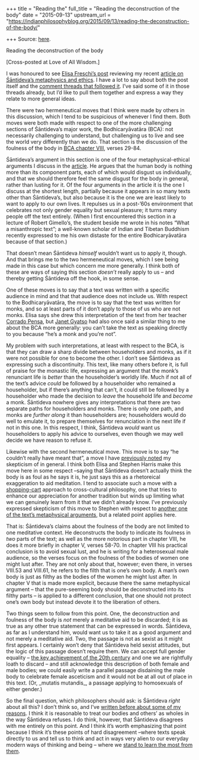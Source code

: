 +++
title = "Reading the"
full_title = "Reading the deconstruction of the body"
date = "2015-09-13"
upstream_url = "https://indianphilosophyblog.org/2015/09/13/reading-the-deconstruction-of-the-body/"

+++
Source: [here](https://indianphilosophyblog.org/2015/09/13/reading-the-deconstruction-of-the-body/).

Reading the deconstruction of the body

\[Cross-posted at Love of All Wisdom.\]

I was honoured to see [Elisa Freschi’s
post](http://indianphilosophyblog.org/2015/07/28/amod-lele-on-santideva-and-the-impact-of-metaphysics-on-ethics/)
reviewing my recent [article on Śāntideva’s metaphysics and
ethics](http://blogs.dickinson.edu/buddhistethics/2015/07/16/the-metaphysical-basis-of-santidevas-ethics/).
I have a lot to say about both the post itself and the [comment threads
that followed
it](http://indianphilosophyblog.org/2015/07/28/amod-lele-on-santideva-and-the-impact-of-metaphysics-on-ethics/#comment-132813).
I’ve said some of it in those threads already, but I’d like to pull them
together and express a way they relate to more general ideas.

There were two hermeneutical moves that I think were made by others in
this discussion, which I tend to be suspicious of whenever I find them.
Both moves were both made with respect to one of the more challenging
sections of Śāntideva’s major work, the Bodhicaryāvatāra (BCA): not
necessarily challenging to understand, but challenging us to live and
see the world very differently than we do. That section is the
discussion of the foulness of the body in [BCA chapter
VIII](http://dhammadhatu.com/the-bodhicaryavatara-chapter-8/), verses
29-84.

Śāntideva’s argument in this section is one of the four
metaphysical-ethical arguments I discuss in the
[article](http://blogs.dickinson.edu/buddhistethics/2015/07/16/the-metaphysical-basis-of-santidevas-ethics/).
He argues that the human body is nothing more than its component parts,
each of which would disgust us individually, and that we should
therefore feel the same disgust for the body in general, rather than
lusting for it. Of the four arguments in the article it is the one I
discuss at the shortest length, partially because it appears in so many
texts other than Śāntideva’s, but also because it is the one we are
least likely to want to apply to our own lives. It repulses us in a
post-’60s environment that celebrates not only gender equality but
sexual pleasure; it turns many people off the text entirely. (When I
first encountered this section in a lecture of Robert Gimello’s, the
student beside me wrote in his notes “What a misanthropic text”; a
well-known scholar of Indian and Tibetan Buddhism recently expressed to
me his own distaste for the entire Bodhicaryāvatāra because of that
section.)

That doesn’t mean Śāntideva *himself* wouldn’t want us to apply it,
though. And that brings me to the two hermeneutical moves, which I see
being made in this case but which concern me more generally. I think
both of these are ways of saying this section *doesn’t* really apply to
us – and thereby getting Śāntideva off the hook, in some sense.

One of these moves is to say that a text was written with a specific
audience in mind and that that audience does not include us. With
respect to the Bodhicaryāvatāra, the move is to say that the text was
written for monks, and so at least parts of it don’t apply to those of
us who are not monks. Elisa says she drew this interpretation of the
text from her teacher [Corrado
Pensa](http://www.dharmaseed.org/teacher/46/), but [Janet
Gyatso](http://hds.harvard.edu/people/janet-gyatso) had also once said a
similar thing to me about the BCA more generally: you can’t take the
text as speaking directly to you because “he’s a monk and you’re not”.

My problem with such interpretations, at least with respect to the BCA,
is that they can draw a sharp divide between householders and monks, as
if it were not possible for one to become the other. I don’t see
Śāntideva as expressing such a discontinuity. This text, like many
others before it, is full of praise for the monastic life, expressing an
argument that the monk’s renunciant life is *better* than the
householder’s worldly life. Much if not all of the text’s advice *could*
be followed by a householder who remained a householder, but if there’s
anything that can’t, it could still be followed by a householder who
made the decision to *leave* the household life and *become* a monk.
Śāntideva nowhere gives any interpretations that there are two separate
paths for householders and monks. There is only one path, and monks are
*further along* it than householders are; householders would do well to
emulate it, to prepare themselves for renunciation in the next life if
not in this one. In this respect, I think, Śāntideva *would* want us
householders to apply his advice to ourselves, even though we may well
decide we have reason to refuse it.

Likewise with the second hermeneutical move. This move is to say “he
couldn’t really have meant that”, a move I have [previously
noted](http://loveofallwisdom.com/blog/2009/10/a-disrespectful-performance/)
my skepticism of in general. I think both Elisa and Stephen Harris make
this move here in some respect –saying that Śāntideva doesn’t actually
think the body is as foul as he says it is, he just says this as a
rhetoreical exaggeration to aid meditation. I tend to associate such a
move with a
[shopping-cart](http://loveofallwisdom.com/blog/2013/06/the-appeal-of-the-unappealing/)
approach to cross-cultural philosophy, one that tries to enhance our
appreciation for another tradition but winds up limiting what we can
genuinely learn from it that we didn’t already know. I’ve previously
expressed skepticism of this move to Stephen with respect to [another
one of the text’s metaphysical
arguments](http://loveofallwisdom.com/blog/2011/03/of-anatman-and-altruism/),
but a related point applies here.

That is: Śāntideva’s claims about the foulness of the body are not
limited to one meditative context. He deconstructs the body to indicate
its foulness in *two* parts of the text; as well as the more notorious
part in chapter VIII, he does it more briefly in chapter V, verses
58-70. In chapter VIII his practical conclusion is to avoid sexual lust,
and he is writing for a heterosexual male audience, so the verses focus
on the foulness of the bodies of women one might lust after. They are
not only about that, however; even there, in verses VIII.53 and VIII.61,
he refers to the filth that is one’s own body. A man’s own body is just
as filthy as the bodies of the women he might lust after. In chapter V
that is made more explicit, because there the same metaphysical argument
– that the pure-seeming body should be deconstructed into its filthy
parts – is applied to a different conclusion, that one should not
protect one’s own body but instead devote it to the liberation of
others.

Two things seem to follow from this point. One, the deconstruction and
foulness of the body is *not* merely a meditative aid to be discarded;
it is as true as any other true statement that can be expressed in
words. Śāntideva, as far as I understand him, would want us to take it
as a good argument and not merely a meditative aid. Two, the passage is
not as sexist as it might first appears. I certainly won’t deny that
Śāntideva held sexist attitudes, but the logic of this passage doesn’t
require them. We can accept full gender equality – [the key achievement
of the 20th
century](http://loveofallwisdom.com/blog/2009/10/the-singular-achievement-of-the-20th-century/)
and one we are rightfully loath to discard – and still acknowledge this
description of both female and male bodies; we could easily write a
parallel passage disdaining the male body to celebrate female asceticism
and it would not be at all out of place in this text. (Or, \_mutatis
mutandis\_, a passage applying to homosexuals of either gender.)

So the final question, which philosophers should ask: is Śāntideva
*right* about all this? I don’t think so, and I’ve [written before about
some of my
reasons](http://loveofallwisdom.com/blog/2009/09/why-im-getting-married/).
I think it is reasonable to treat our bodies and others’ as wholes in
the way Śāntideva refuses. I do think, however, that Śāntideva disagrees
with me entirely on this point. And I think it’s worth emphasizing that
point because I think it’s these points of hard disagreement –where
texts speak directly to us and tell us to think and act in ways very
alien to our everyday modern ways of thinking and being – where we
[stand to learn the most from
them](http://loveofallwisdom.com/blog/2013/06/the-appeal-of-the-unappealing/).
